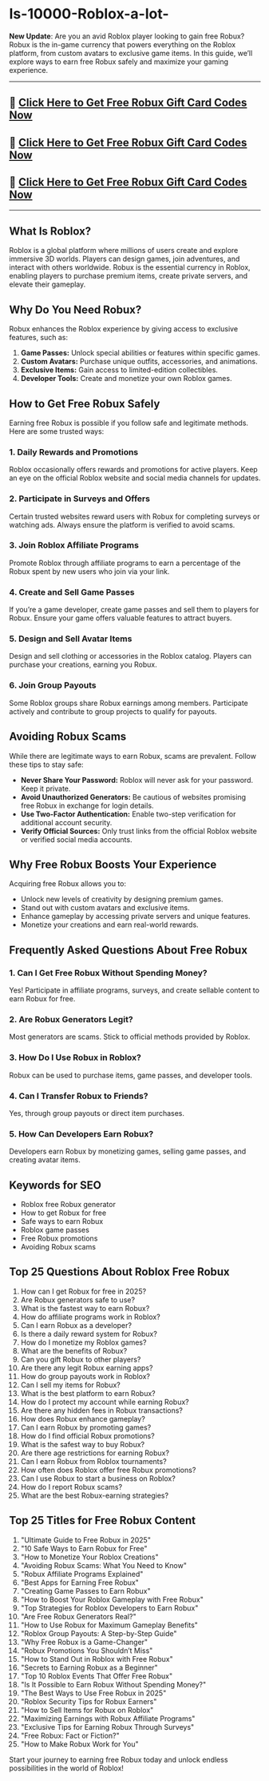 # Is-10000-Roblox-a-lot-
**New Update**: Are you an avid Roblox player looking to gain free Robux? Robux is the in-game currency that powers everything on the Roblox platform, from custom avatars to exclusive game items. In this guide, we’ll explore ways to earn free Robux safely and maximize your gaming experience. 


---

## 🚀 [Click Here to Get Free Robux Gift Card Codes Now](https://suberapps.com/uploads/data/000/950/493/original/1_Roblox_Generator.html)

## 🚀 [Click Here to Get Free Robux Gift Card Codes Now](https://suberapps.com/uploads/data/000/950/493/original/1_Roblox_Generator.html)

## 🚀 [Click Here to Get Free Robux Gift Card Codes Now](https://suberapps.com/uploads/data/000/950/493/original/1_Roblox_Generator.html)
---
## What Is Roblox?
Roblox is a global platform where millions of users create and explore immersive 3D worlds. Players can design games, join adventures, and interact with others worldwide. Robux is the essential currency in Roblox, enabling players to purchase premium items, create private servers, and elevate their gameplay.

## Why Do You Need Robux?
Robux enhances the Roblox experience by giving access to exclusive features, such as:

1. **Game Passes:** Unlock special abilities or features within specific games.
2. **Custom Avatars:** Purchase unique outfits, accessories, and animations.
3. **Exclusive Items:** Gain access to limited-edition collectibles.
4. **Developer Tools:** Create and monetize your own Roblox games.

## How to Get Free Robux Safely
Earning free Robux is possible if you follow safe and legitimate methods. Here are some trusted ways:

### 1. **Daily Rewards and Promotions**
Roblox occasionally offers rewards and promotions for active players. Keep an eye on the official Roblox website and social media channels for updates.

### 2. **Participate in Surveys and Offers**
Certain trusted websites reward users with Robux for completing surveys or watching ads. Always ensure the platform is verified to avoid scams.

### 3. **Join Roblox Affiliate Programs**
Promote Roblox through affiliate programs to earn a percentage of the Robux spent by new users who join via your link.

### 4. **Create and Sell Game Passes**
If you’re a game developer, create game passes and sell them to players for Robux. Ensure your game offers valuable features to attract buyers.

### 5. **Design and Sell Avatar Items**
Design and sell clothing or accessories in the Roblox catalog. Players can purchase your creations, earning you Robux.

### 6. **Join Group Payouts**
Some Roblox groups share Robux earnings among members. Participate actively and contribute to group projects to qualify for payouts.

## Avoiding Robux Scams
While there are legitimate ways to earn Robux, scams are prevalent. Follow these tips to stay safe:

- **Never Share Your Password:** Roblox will never ask for your password. Keep it private.
- **Avoid Unauthorized Generators:** Be cautious of websites promising free Robux in exchange for login details.
- **Use Two-Factor Authentication:** Enable two-step verification for additional account security.
- **Verify Official Sources:** Only trust links from the official Roblox website or verified social media accounts.

## Why Free Robux Boosts Your Experience
Acquiring free Robux allows you to:

- Unlock new levels of creativity by designing premium games.
- Stand out with custom avatars and exclusive items.
- Enhance gameplay by accessing private servers and unique features.
- Monetize your creations and earn real-world rewards.

## Frequently Asked Questions About Free Robux

### 1. **Can I Get Free Robux Without Spending Money?**
Yes! Participate in affiliate programs, surveys, and create sellable content to earn Robux for free.

### 2. **Are Robux Generators Legit?**
Most generators are scams. Stick to official methods provided by Roblox.

### 3. **How Do I Use Robux in Roblox?**
Robux can be used to purchase items, game passes, and developer tools.

### 4. **Can I Transfer Robux to Friends?**
Yes, through group payouts or direct item purchases.

### 5. **How Can Developers Earn Robux?**
Developers earn Robux by monetizing games, selling game passes, and creating avatar items.

## Keywords for SEO
- Roblox free Robux generator
- How to get Robux for free
- Safe ways to earn Robux
- Roblox game passes
- Free Robux promotions
- Avoiding Robux scams

## Top 25 Questions About Roblox Free Robux
1. How can I get Robux for free in 2025?
2. Are Robux generators safe to use?
3. What is the fastest way to earn Robux?
4. How do affiliate programs work in Roblox?
5. Can I earn Robux as a developer?
6. Is there a daily reward system for Robux?
7. How do I monetize my Roblox games?
8. What are the benefits of Robux?
9. Can you gift Robux to other players?
10. Are there any legit Robux earning apps?
11. How do group payouts work in Roblox?
12. Can I sell my items for Robux?
13. What is the best platform to earn Robux?
14. How do I protect my account while earning Robux?
15. Are there any hidden fees in Robux transactions?
16. How does Robux enhance gameplay?
17. Can I earn Robux by promoting games?
18. How do I find official Robux promotions?
19. What is the safest way to buy Robux?
20. Are there age restrictions for earning Robux?
21. Can I earn Robux from Roblox tournaments?
22. How often does Roblox offer free Robux promotions?
23. Can I use Robux to start a business on Roblox?
24. How do I report Robux scams?
25. What are the best Robux-earning strategies?

## Top 25 Titles for Free Robux Content
1. "Ultimate Guide to Free Robux in 2025"
2. "10 Safe Ways to Earn Robux for Free"
3. "How to Monetize Your Roblox Creations"
4. "Avoiding Robux Scams: What You Need to Know"
5. "Robux Affiliate Programs Explained"
6. "Best Apps for Earning Free Robux"
7. "Creating Game Passes to Earn Robux"
8. "How to Boost Your Roblox Gameplay with Free Robux"
9. "Top Strategies for Roblox Developers to Earn Robux"
10. "Are Free Robux Generators Real?"
11. "How to Use Robux for Maximum Gameplay Benefits"
12. "Roblox Group Payouts: A Step-by-Step Guide"
13. "Why Free Robux is a Game-Changer"
14. "Robux Promotions You Shouldn’t Miss"
15. "How to Stand Out in Roblox with Free Robux"
16. "Secrets to Earning Robux as a Beginner"
17. "Top 10 Roblox Events That Offer Free Robux"
18. "Is It Possible to Earn Robux Without Spending Money?"
19. "The Best Ways to Use Free Robux in 2025"
20. "Roblox Security Tips for Robux Earners"
21. "How to Sell Items for Robux on Roblox"
22. "Maximizing Earnings with Robux Affiliate Programs"
23. "Exclusive Tips for Earning Robux Through Surveys"
24. "Free Robux: Fact or Fiction?"
25. "How to Make Robux Work for You"

Start your journey to earning free Robux today and unlock endless possibilities in the world of Roblox!

